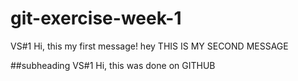 # git-exercise-week-1

VS#1 Hi, this my first message!
hey THIS IS MY SECOND MESSAGE 

##subheading
VS#1 Hi, this was done on GITHUB
